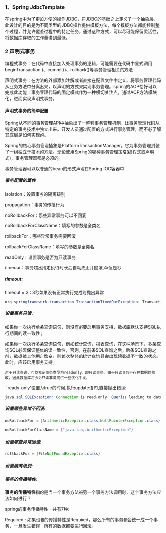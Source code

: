 ### 1、Spring JdbcTemplate

 在spring中为了更加方便的操作JDBC，在JDBC的基础之上定义了一个抽象层，此设计的目的是为不同类型的JDBC操作提供模板方法，每个模板方法都能控制整个过程，并允许覆盖过程中的特定任务，通过这种方式，可以尽可能保留灵活性，将数据库存取的工作量讲到最低。

### 2 声明式事务

编程式事务：在代码中直接加入处理事务的逻辑，可能需要在代码中显式调用beginTransaction()、commit()、rollback()等事务管理相关的方法

声明式事务：在方法的外部添加注解或者直接在配置文件中定义，将事务管理代码从业务方法中分离出来，以声明的方式来实现事务管理。spring的AOP恰好可以完成此功能：事务管理代码的固定模式作为一种横切关注点，通过AOP方法模块化，进而实现声明式事务。

#### 声明式事务的简单配置

Spring从不同的事务管理API中抽象出了一整套事务管理机制，让事务管理代码从特定的事务技术中独立出来。开发人员通过配置的方式进行事务管理，而不必了解其底层是如何实现的。

 Spring的核心事务管理抽象是PlatformTransactionManager。它为事务管理封装了一组独立于技术的方法。无论使用Spring的哪种事务管理策略(编程式或声明式)，事务管理器都是必须的。

事务管理器可以以普通的bean的形式声明在Spring IOC容器中



##### 事务配置的属性

isolation：设置事务的隔离级别

 propagation：事务的传播行为

 noRollbackFor：那些异常事务可以不回滚

 noRollbackForClassName：填写的参数是全类名

 rollbackFor：哪些异常事务需要回滚

 rollbackForClassName：填写的参数是全类名

 readOnly：设置事务是否为只读事务

 timeout：事务超出指定执行时长后自动终止并回滚,单位是秒

##### timeout:

 timeout = 3 : 3秒如果没有正常执行完成则抛出异常

```java
org.springframework.transaction.TransactionTimedOutException: Transaction timed out: deadline was Tue May 05 16:49:34 CST 2020
```

##### 设置事务只读 :

​	如果你一次执行单条查询语句，则没有必要启用事务支持，数据库默认支持SQL执行期间的读一致性；

​	如果你一次执行多条查询语句，例如统计查询，报表查询，在这种场景下，多条查询SQL必须保证整体的读一致性，否则，在前条SQL查询之后，后条SQL查询之前，数据被其他用户改变，则该次整体的统计查询将会出现读数据不一致的状态，此时，应该启用事务支持。

 	对于只读查询，可以指定事务类型为readonly，即只读事务。由于只读事务不存在数据的修改，因此数据库将会为只读事务提供一些优化手段。

​	'ready-only'设置为true的时候,执行update语句,直接抛出错误:

```java
java.sql.SQLException: Connection is read-only. Queries leading to data modification are not allowed
```

##### 设置哪些异常不回滚:

```java
noRollbackFor = {ArithmeticException.class,NullPointerException.class}

noRollbackForClassName = {"java.lang.ArithmeticException"}
```

##### 设置哪些异常回滚:

```java
rollbackFor = {FileNotFoundException.class}
```

##### 设置隔离级别:



##### 事务的传播特性:

**事务的传播特性**指的是当一个事务方法被另一个事务方法调用时，这个事务方法应该如何进行？

spring的事务传播特性一共有7种:

Required :  如果设置的传播特性是Required，那么所有的事务都会统一成一个事务，一旦发生错误，所有的数据都要进行回滚。



